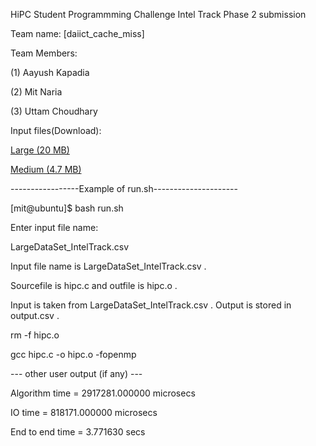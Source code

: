 HiPC Student Programmming Challenge Intel Track Phase 2 submission

Team name: [daiict_cache_miss]

Team Members:

(1) Aayush Kapadia

(2) Mit Naria

(3) Uttam Choudhary

Input files(Download):
 
[Large (20 MB)](https://www.dropbox.com/s/njnhdq3stw8x5uk/%5Bdaiict%5D_cache_miss_large_phase2.csv?dl=1)

[Medium (4.7 MB)](https://www.dropbox.com/s/0ruh2xr2wjkgxa9/%5Bdaiict%5D_cache_miss_medium_phase2.csv?dl=1)

-----------------Example of run.sh---------------------

[mit@ubuntu]$ bash run.sh

Enter input file name:

LargeDataSet_IntelTrack.csv

Input file name is LargeDataSet_IntelTrack.csv .

Sourcefile is hipc.c and outfile is hipc.o .

Input is taken from LargeDataSet_IntelTrack.csv . Output is stored in output.csv .

rm -f hipc.o

gcc hipc.c -o hipc.o -fopenmp

--- other user output (if any) ---

Algorithm time = 2917281.000000 microsecs

IO time = 818171.000000 microsecs

End to end time = 3.771630 secs

